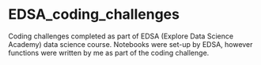 # EDSA_coding_challenges
Coding challenges completed as part of EDSA (Explore Data Science Academy) data science course. Notebooks were set-up by EDSA, however functions were written by me as part of the coding challenge.

